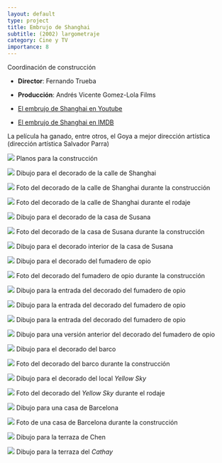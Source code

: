 ```yaml
---
layout: default
type: project
title: Embrujo de Shanghai
subtitle: (2002) largometraje
category: Cine y TV
importance: 8
---
```

Coordinación de construcción

- **Director**: Fernando Trueba
- **Producción**: Andrés Vicente Gomez-Lola Films

- [El embrujo de Shanghai en Youtube](https://www.youtube.com/watch?v=HBNH5_hRQQY)
- [El embrujo de Shanghai en IMDB](http://www.imdb.com/title/tt0264571/fullcredits?ref_=tt_ov_st_sm)

La película ha ganado, entre otros, el Goya a mejor dirección artística (dirección artística Salvador Parra)

![](00.jpg)
Planos para la construcción

![](01.jpg)
Dibujo para el decorado de la calle de Shanghai

![](02.jpg)
Foto del decorado de la calle de Shanghai durante la construcción

![](03.jpg)
Foto del decorado de la calle de Shanghai durante el rodaje

![](04.jpg)
Dibujo para el decorado de la casa de Susana

![](05.jpg)
Foto del decorado de la casa de Susana durante la construcción

![](06.jpg)
Dibujo para el decorado interior de la casa de Susana

![](07.jpg)
Dibujo para el decorado del fumadero de opio

![](08.jpg)
Foto del decorado del fumadero de opio durante la construcción

![](10.jpg)
Dibujo para la entrada del decorado del fumadero de opio

![](11.jpg)
Dibujo para la entrada del decorado del fumadero de opio

![](12.jpg)
Dibujo para la entrada del decorado del fumadero de opio

![](13.jpg)
Dibujo para una versión anterior del decorado del fumadero de opio

![](14.jpg)
Dibujo para el decorado del barco

![](15.jpg)
Foto del decorado del barco durante la construcción

![](16.jpg)
Dibujo para el decorado del local *Yellow Sky*

![](17.jpg)
Foto del decorado del *Yellow Sky* durante el rodaje

![](18.jpg)
Dibujo para una casa de Barcelona

![](19.jpg)
Foto de una casa de Barcelona durante la construcción

![](20.jpg)
Dibujo para la terraza de Chen

![](21.jpg)
Dibujo para la terraza del *Cathay*
